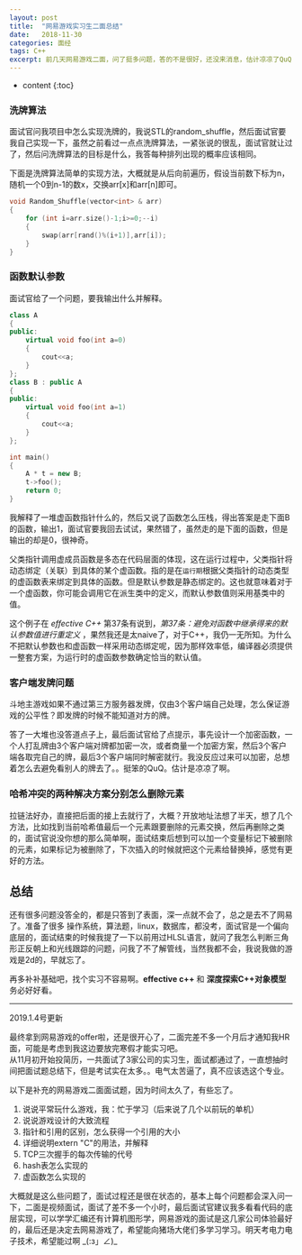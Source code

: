 ```yaml
---
layout: post
title:  "网易游戏实习生二面总结"
date:   2018-11-30 
categories: 面经
tags: C++
excerpt: 前几天网易游戏二面，问了挺多问题，答的不是很好，还没来消息，估计凉凉了QuQ
---
```


* content
{:toc}

### 洗牌算法
面试官问我项目中怎么实现洗牌的，我说STL的random_shuffle，然后面试官要我自己实现一下，虽然之前看过一点点洗牌算法，一紧张说的很乱，面试官就让过了，然后问洗牌算法的目标是什么，我答每种排列出现的概率应该相同。　　

下面是洗牌算法简单的实现方法，大概就是从后向前遍历，假设当前数下标为n，随机一个0到n-1的数x，交换arr[x]和arr[n]即可。
```cpp
void Random_Shuffle(vector<int> & arr)
{
	for (int i=arr.size()-1;i>=0;--i)
	{
		swap(arr[rand()%(i+1)],arr[i]);
	}
}
```

### 函数默认参数
面试官给了一个问题，要我输出什么并解释。
```cpp
class A
{
public:
	virtual void foo(int a=0)
	{
		cout<<a;
	}
};
class B : public A
{
public:
	virtual void foo(int a=1)
	{
		cout<<a;
	}
};

int main() 
{
	A * t = new B;
	t->foo();
	return 0;
}
```
我解释了一堆虚函数指针什么的，然后又说了函数怎么压栈，得出答案是走下面B的函数，输出1，面试官要我回去试试，果然错了，虽然走的是下面的函数，但是输出的却是0，很神奇。　　

父类指针调用虚成员函数是多态在代码层面的体现，这在运行过程中，父类指针将动态绑定（关联）到具体的某个虚函数。指的是在`运行期`根据父类指针的动态类型的虚函数表来绑定到具体的函数。但是默认参数是静态绑定的。这也就意味着对于一个虚函数，你可能会调用它在派生类中的定义，而默认参数值则采用基类中的值。　　

这个例子在 *effective C++* 第37条有说到，*第37条：避免对函数中继承得来的默认参数值进行重定义* ，果然我还是太naive了，对于C++，我仍一无所知。为什么不把默认参数也和虚函数一样采用动态绑定呢，因为那样效率低，编译器必须提供一整套方案，为运行时的虚函数参数确定恰当的默认值。

### 客户端发牌问题

斗地主游戏如果不通过第三方服务器发牌，仅由3个客户端自己处理，怎么保证游戏的公平性？即发牌的时候不能知道对方的牌。　　

答了一大堆也没答道点子上，最后面试官给了点提示，事先设计一个加密函数，一个人打乱牌由3个客户端对牌都加密一次，或者商量一个加密方案，然后3个客户端各取完自己的牌，最后3个客户端同时解密就行。我没反应过来可以加密，总想着怎么去避免看别人的牌去了。。挺笨的QuQ。估计是凉凉了啊。

### 哈希冲突的两种解决方案分别怎么删除元素

拉链法好办，直接把后面的接上去就行了，大概？开放地址法想了半天，想了几个方法，比如找到当前哈希值最后一个元素跟要删除的元素交换，然后再删除之类的，面试官说没你想的那么简单啊，面试结束后想到可以加一个变量标记下被删除的元素，如果标记为被删除了，下次插入的时候就把这个元素给替换掉，感觉有更好的方法。

## 总结
还有很多问题没答全的，都是只答到了表面，深一点就不会了，总之是去不了网易了。准备了很多 操作系统，算法题，linux，数据库，都没考，面试官是一个偏向底层的，面试结束的时候我提了一下以前用过HLSL语言，就问了我怎么判断三角形正反朝上和光线跟踪的问题，问我了不了解管线，当然我都不会，我说我做的游戏是2d的，早就忘了。  

再多补补基础吧，找个实习不容易啊。**effective c++** 和 **深度探索C++对象模型** 务必好好看。


_ _ _
2019.1.4号更新

最终拿到网易游戏的offer啦，还是很开心了，二面完差不多一个月后才通知我HR面，可能是考虑到我这边要放完寒假才能实习吧。  
从11月初开始投简历，一共面试了3家公司的实习生，面试都通过了，一直想抽时间把面试题总结下，但是考试实在太多。。电气太苦逼了，真不应该选这个专业。  

以下是补充的网易游戏二面面试题，因为时间太久了，有些忘了。  

1. 说说平常玩什么游戏，我：忙于学习（后来说了几个以前玩的单机）
2. 说说游戏设计的大致流程
3. 指针和引用的区别，怎么获得一个引用的大小
4. 详细说明extern "C"的用法，并解释
5. TCP三次握手的每次传输的代号
6. hash表怎么实现的
7. 虚函数怎么实现的

大概就是这么些问题了，面试过程还是很在状态的，基本上每个问题都会深入问一下，二面是视频面试，面试了差不多一个小时，最后面试官建议我多看看代码的底层实现，可以学学汇编还有计算机图形学，网易游戏的面试是这几家公司体验最好的，最后还是决定去网易游戏了，希望能向猪场大佬们多学习学习。明天考电力电子技术，希望能过啊 \_(:з」∠)_ 
